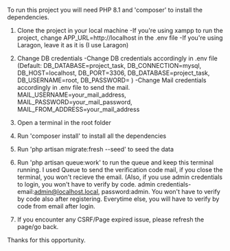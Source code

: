 To run this project you will need PHP 8.1 and 'composer' to install the dependencies.

1. Clone the project in your local machine
	-If you're using xampp to run the project, change APP_URL=http://localhost in the .env file
	-If you're using Laragon, leave it as it is (I use Laragon)

2. Change DB credentials
	-Change DB credentials accordingly in .env file (Default: DB_DATABASE=project_task, DB_CONNECTION=mysql, DB_HOST=localhost, DB_PORT=3306, DB_DATABASE=project_task, DB_USERNAME=root, 
     DB_PASSWORD= )
	-Change Mail credentials accordingly in .env file to send the mail. MAIL_USERNAME=your_mail_address, MAIL_PASSWORD=your_mail_password, MAIL_FROM_ADDRESS=your_mail_address

3. Open a terminal in the root folder
4. Run 'composer install' to install all the dependencies
5. Run 'php artisan migrate:fresh --seed' to seed the data
6. Run 'php artisan queue:work' to run the queue and keep this terminal running. I used Queue to send the verification code mail, if you close the terminal, you won't recieve the email. (Also, if you use admin credentials to login, you won't have to verify by code. admin credentials- email:admin@localhost.local, password:admin. You won't have to verify by code also after registering. Everytime else, you will have to verify by code from email after login.
7. If you encounter any CSRF/Page expired issue, please refresh the page/go back.

Thanks for this opportunity.

